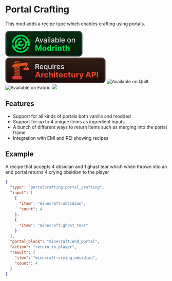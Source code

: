 # Portal Crafting
This mod adds a recipe type which enables crafting using portals.

![Available on Modrinth](https://raw.githubusercontent.com/intergrav/devins-badges/1aec26abb75544baec37249f42008b2fcc0e731f/assets/cozy/available/modrinth_vector.svg)
![Requires Architectury](https://raw.githubusercontent.com/intergrav/devins-badges/1aec26abb75544baec37249f42008b2fcc0e731f/assets/cozy/requires/architectury-api_vector.svg)
![Available on Quilt](https://raw.githubusercontent.com/intergrav/devins-badges/1aec26abb75544baec37249f42008b2fcc0e731f/assets/cozy-minimal/supported/quilt_vector.svg)
![Available on Fabric](https://raw.githubusercontent.com/intergrav/devins-badges/1aec26abb75544baec37249f42008b2fcc0e731f/assets/cozy-minimal/supported/fabric_vector.svg)
<img height="57px" src="https://github.com/sleepy-evelyn/Portal-Crafting/assets/46009144/3d4776d7-225f-4db4-a576-bf6b04efc028">

## Features
- Support for all kinds of portals both vanilla and modded
- Support for up to 4 unique items as ingredient inputs
- A bunch of different ways to return items such as merging into the portal frame
- Integration with EMI and REI showing recipes

## Example

A recipe that accepts 4 obsidian and 1 ghast tear which when thrown into an end portal returns 4 crying obsidian to the player
```json
{
  "type": "portalcrafting:portal_crafting",
  "input": [
    { 
      "item": "minecraft:obsidian",
      "count": 4 
    },
    { 
      "item": "minecraft:ghast_tear" 
    }
  ],
  "portal_block": "minecraft:end_portal",
  "action": "return_to_player",
  "result": {
    "item": "minecraft:crying_obsidian",
    "count": 4
  }
}
```
